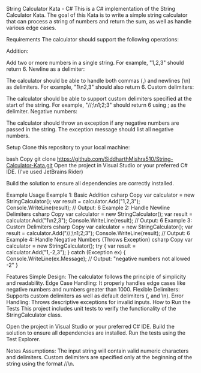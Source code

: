 String Calculator Kata - C#
This is a C# implementation of the String Calculator Kata. The goal of this Kata is to write a simple string calculator that can process a string of numbers and return the sum, as well as handle various edge cases.

Requirements
The calculator should support the following operations:

Addition:

Add two or more numbers in a single string.
For example, "1,2,3" should return 6.
Newline as a delimiter:

The calculator should be able to handle both commas (,) and newlines (\n) as delimiters.
For example, "1\n2,3" should also return 6.
Custom delimiters:

The calculator should be able to support custom delimiters specified at the start of the string.
For example, "//;\n1;2;3" should return 6 using ; as the delimiter.
Negative numbers:

The calculator should throw an exception if any negative numbers are passed in the string.
The exception message should list all negative numbers.

Setup
Clone this repository to your local machine:

bash
Copy
git clone https://github.com/SiddharthMishra510/String-Calculator-Kata.git
Open the project in Visual Studio or your preferred C# IDE. (I've used JetBrains Rider)

Build the solution to ensure all dependencies are correctly installed.

Example Usage
Example 1: Basic Addition
csharp
Copy
var calculator = new StringCalculator();
var result = calculator.Add("1,2,3");
Console.WriteLine(result);  // Output: 6
Example 2: Handle Newline Delimiters
csharp
Copy
var calculator = new StringCalculator();
var result = calculator.Add("1\n2,3");
Console.WriteLine(result);  // Output: 6
Example 3: Custom Delimiters
csharp
Copy
var calculator = new StringCalculator();
var result = calculator.Add("//;\n1;2;3");
Console.WriteLine(result);  // Output: 6
Example 4: Handle Negative Numbers (Throws Exception)
csharp
Copy
var calculator = new StringCalculator();
try
{
    var result = calculator.Add("1,-2,3");
}
catch (Exception ex)
{
    Console.WriteLine(ex.Message);  // Output: "negative numbers not allowed -2"
}

Features
Simple Design: The calculator follows the principle of simplicity and readability.
Edge Case Handling: It properly handles edge cases like negative numbers and numbers greater than 1000.
Flexible Delimiters: Supports custom delimiters as well as default delimiters (, and \n).
Error Handling: Throws descriptive exceptions for invalid inputs.
How to Run the Tests
This project includes unit tests to verify the functionality of the StringCalculator class.

Open the project in Visual Studio or your preferred C# IDE.
Build the solution to ensure all dependencies are installed.
Run the tests using the Test Explorer.

Notes
Assumptions:
The input string will contain valid numeric characters and delimiters.
Custom delimiters are specified only at the beginning of the string using the format //<delimiter>\n.